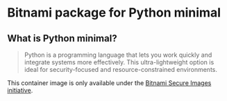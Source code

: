 # Bitnami package for Python minimal

## What is Python minimal?

> Python is a programming language that lets you work quickly and integrate systems more effectively. This ultra-lightweight option is ideal for security-focused and resource-constrained environments.

This container image is only available under the [Bitnami Secure Images initiative](https://news.broadcom.com/app-dev/broadcom-introduces-bitnami-secure-images-for-production-ready-containerized-applications).